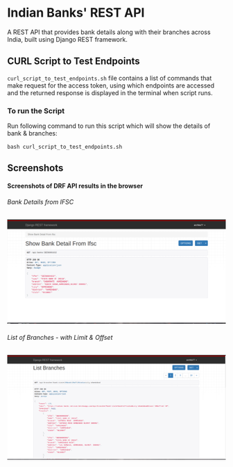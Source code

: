 # Indian Banks' REST API

A REST API that provides bank details along with their branches across India, built using Django REST framework.

## CURL Script to Test Endpoints 
`curl_script_to_test_endpoints.sh` file contains a list of commands that make request for the access token, using which endpoints are accessed and the returned response is displayed in the terminal when script runs.

### To run the Script

Run following command to run this script which will show the details of bank & branches:
```
bash curl_script_to_test_endpoints.sh
```

## Screenshots 

#### Screenshots of DRF API results in the browser

###### Bank Details from IFSC
![Bank details from IFSC](readme-images/bank-details.png)

###### List of Branches - with Limit & Offset  
![List of branches](readme-images/list-branches.png)


